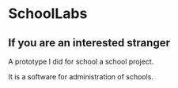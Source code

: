 # SchoolLabs
## If you are an interested stranger
A prototype I did for school a school project.

It is a software for administration of schools.

